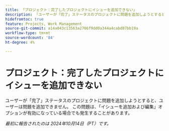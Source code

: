 ```yaml
---
title: 「プロジェクト：完了したプロジェクトにイシューを追加できない」
description: 「ユーザーが「完了」ステータスのプロジェクトに問題を追加しようとすると、ユーザーは問題を追加できません。 この問題は、「問題の追加と編集」オプションが有効になっている場合でも発生することがあります。」
hidefromtoc: true
feature: Projects, Work Management
source-git-commit: a14a043c13563a2706f9dd0a344a4cabd07bb19a
workflow-type: tm+mt
source-wordcount: '84'
ht-degree: 4%

---
```



# プロジェクト：完了したプロジェクトにイシューを追加できない

ユーザーが「完了」ステータスのプロジェクトに問題を追加しようとすると、ユーザーは問題を追加できません。 この問題は、「イシューを追加および編集」オプションが有効になっている場合でも発生することがあります。

_最初に報告されたのは 2024年10月14日（PT）です。_
